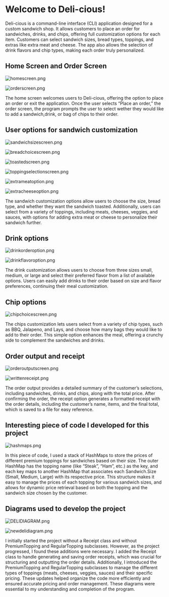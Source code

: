 
# Welcome to Deli-cious!

Deli-cious is a command-line interface (CLI) application designed for a custom sandwich shop. It allows customers to place an order for sandwiches, drinks, and chips, offering full customization options for each item. Customers can select sandwich sizes, bread types, toppings, and extras like extra meat and cheese. The app also allows the selection of drink flavors and chip types, making each order truly personalized.



## Home Screen and Order Screen

![homescreen.png](assets/homescreen.png)

![orderscreen.png](assets/orderscreen.png)

The home screen welcomes users to Deli-cious, offering the option to place an order or exit the application. Once the user selects “Place an order,” the order screen, the program prompts the user to select wether they would like to add a sandwich,drink, or bag of chips to their order.



## User options for sandwich customization

![sandwichsizescreen.png](assets/sandwichsizescreen.png)

![breadchoicescreen.png](assets/breadchoicescreen.png)

![toastedscreen.png](assets/toastedscreen.png)

![toppingselectionscreen.png](assets/toppingselectionscreen.png)

![extrameatoption.png](assets/extrameatoption.png)

![extracheeseoption.png](assets/extracheeseoption.png)

The sandwich customization options allow users to choose the size, bread type, and whether they want the sandwich toasted. Additionally, users can select from a variety of toppings, including meats, cheeses, veggies, and sauces, with options for adding extra meat or cheese to personalize their sandwich further.
## Drink options

![drinkorderoption.png](assets/drinkorderoption.png)

![drinkflavoroption.png](assets/drinkflavoroption.png)

The drink customization allows users to choose from three sizes small, medium, or large and select their preferred flavor from a list of available options. Users can easily add drinks to their order based on size and flavor preferences, continuing their meal customization.
## Chip options

![chipchoicescreen.png](assets/chipchoicescreen.png)

The chips customization lets users select from a variety of chip types, such as BBQ, Jalapeno, and Lays, and choose how many bags they would like to add to their order. This simple option enhances the meal, offering a crunchy side to complement the sandwiches and drinks.
## Order output and receipt

![orderoutputscreen.png](assets/orderoutputscreen.png)

![writtenreceipt.png](assets/writtenreceipt.png)

The order output provides a detailed summary of the customer’s selections, including sandwiches, drinks, and chips, along with the total price. After confirming the order, the receipt option generates a formatted receipt with the order details, including the customer’s name, items, and the final total, which is saved to a file for easy reference.
## Interesting piece of code I developed for this project

![hashmaps.png](assets/hashmaps.png)

In this piece of code, I used a stack of HashMaps to store the prices of different premium toppings for sandwiches based on their size. The outer HashMap has the topping name (like “Steak”, “Ham”, etc.) as the key, and each key maps to another HashMap that associates each Sandwich.Size (Small, Medium, Large) with its respective price. This structure makes it easy to manage the prices of each topping for various sandwich sizes, and allows for dynamic price retrieval based on both the topping and the sandwich size chosen by the customer.
## Diagrams used to develop the project

![DELIDIAGRAM.png](assets/DELIDIAGRAM.png)

![newdelidiagram.png](assets/newdelidiagram.png)

I initially started the project without a Receipt class and without PremiumTopping and RegularTopping subclasses. However, as the project progressed, I found these additions were necessary. I added the Receipt class to handle generating and saving order receipts, which was crucial for structuring and outputting the order details. Additionally, I introduced the PremiumTopping and RegularTopping subclasses to manage the different types of toppings (meats, cheeses, veggies, sauces) and their specific pricing. These updates helped organize the code more efficiently and ensured accurate pricing and order management. These diagrams were essential to my understanding and completion of the program.